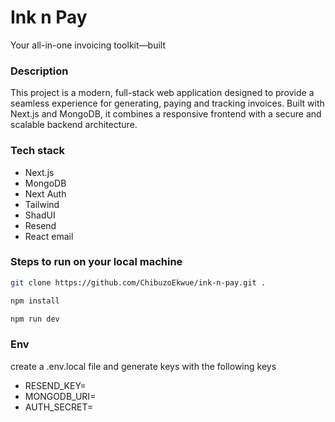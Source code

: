 # Ink n Pay
Your all-in-one invoicing toolkit—built

### Description
This project is a modern, full-stack web application designed to provide a seamless experience for generating, paying and tracking invoices. Built with Next.js and MongoDB, it combines a responsive frontend with a secure and scalable backend architecture.

### Tech stack 

- Next.js 
- MongoDB
- Next Auth
- Tailwind
- ShadUI
- Resend
- React email

### Steps to run on your local machine

 ```bash
 git clone https://github.com/ChibuzoEkwue/ink-n-pay.git .

 npm install

 npm run dev
 ```

 ### Env 
 create a .env.local file and generate keys with the following keys

- RESEND_KEY= 
- MONGODB_URI=
- AUTH_SECRET=  





